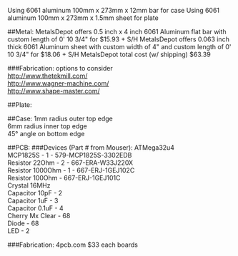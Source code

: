 Using 6061 aluminum 100mm x 273mm x 12mm bar for case
Using 6061 aluminum 100mm x 273mm x 1.5mm sheet for plate

##Metal:
MetalsDepot offers 0.5 inch x 4 inch 6061 Aluminum flat bar with custom length of 0' 10 3/4" for $15.93 + S/H
MetalsDepot offers 0.063 inch thick 6061 Aluminum sheet with custom width of 4" and custom length of 0' 10 3/4" for $18.06 + S/H
MetalsDepot total cost (w/ shipping) $63.39

###Fabrication:
options to consider  
http://www.thetekmill.com/  
http://www.wagner-machine.com/  
http://www.shape-master.com/  

##Plate:

##Case:
1mm radius outer top edge  
6mm radius inner top edge  
45° angle on bottom edge  

##PCB:
###Devices (Part # from Mouser):
ATMega32u4  
MCP1825S - 1 - 579-MCP1825S-3302EDB  
Resistor 22Ohm - 2 - 667-ERA-W33J220X  
Resistor 1000Ohm - 1 - 667-ERJ-1GEJ102C  
Resistor 100Ohm - 667-ERJ-1GEJ101C  
Crystal 16MHz  
Capacitor 10pF - 2  
Capacitor 1uF - 3  
Capacitor 0.1uF - 4  
Cherry Mx Clear - 68  
Diode - 68  
LED - 2  

###Fabrication:
4pcb.com $33 each boards
